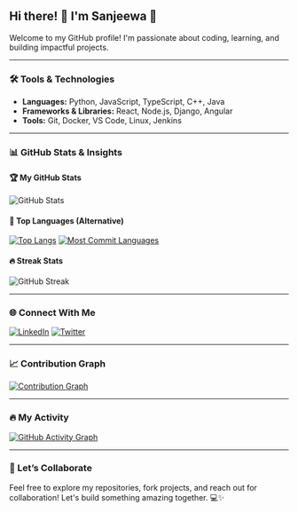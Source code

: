 ## Hi there! 👋 I'm Sanjeewa 🚀

Welcome to my GitHub profile! I'm passionate about coding, learning, and building impactful projects.

---

### 🛠️ Tools & Technologies
- **Languages:** Python, JavaScript, TypeScript, C++, Java
- **Frameworks & Libraries:** React, Node.js, Django, Angular
- **Tools:** Git, Docker, VS Code, Linux, Jenkins

---

### 📊 GitHub Stats & Insights
#### 🏆 My GitHub Stats
![GitHub Stats](https://github-readme-stats.vercel.app/api?username=mksanjeewa86&show_icons=true&theme=radical)

#### 📌 Top Languages (Alternative)
[![Top Langs](https://github-profile-summary-cards.vercel.app/api/cards/repos-per-language?username=mksanjeewa86&theme=radical)](https://github.com/vn7n24fzkq/github-profile-summary-cards)
[![Most Commit Languages](https://github-profile-summary-cards.vercel.app/api/cards/most-commit-language?username=mksanjeewa86&theme=radical)](https://github.com/vn7n24fzkq/github-profile-summary-cards)

#### 🔥 Streak Stats
![GitHub Streak](https://github-readme-streak-stats.herokuapp.com/?user=mksanjeewa86&theme=radical)

---

### 🌐 Connect With Me
[![LinkedIn](https://img.shields.io/badge/-LinkedIn-blue?style=flat&logo=linkedin)](https://www.linkedin.com/in/mksanjeewa)
[![Twitter](https://img.shields.io/badge/-Twitter-blue?style=flat&logo=twitter)](https://twitter.com/mksanjeewa)

---

### 📈 Contribution Graph
[![Contribution Graph](https://github-profile-summary-cards.vercel.app/api/cards/profile-details?username=mksanjeewa86&theme=radical)](https://github.com/vn7n24fzkq/github-profile-summary-cards)

---

### 🔥 My Activity
[![GitHub Activity Graph](https://github-readme-activity-graph.vercel.app/graph?username=mksanjeewa86&theme=radical)](https://github.com/Ashutosh00710/github-readme-activity-graph)

---

### 🚀 Let’s Collaborate
Feel free to explore my repositories, fork projects, and reach out for collaboration! Let's build something amazing together. 💻✨
